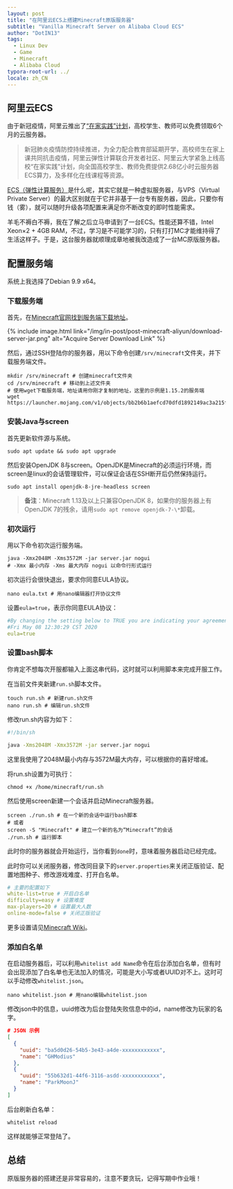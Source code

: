 ```yaml
---
layout: post
title: "在阿里云ECS上搭建Minecraft原版服务器"
subtitle: "Vanilla Minecraft Server on Alibaba Cloud ECS"
author: "DotIN13"
tags:
  - Linux Dev
  - Game
  - Minecraft
  - Alibaba Cloud
typora-root-url: ../
locale: zh_CN
---
```


## 阿里云ECS

由于新冠疫情，阿里云推出了[“在家实践”计划](https://developer.aliyun.com/adc/college/)，高校学生、教师可以免费领取6个月的云服务器。

> 新冠肺炎疫情防控持续推进，为全力配合教育部延期开学，高校师生在家上课共同抗击疫情，阿里云弹性计算联合开发者社区、阿里云大学紧急上线高校“在家实践”计划，向全国高校学生、教师免费提供2.68亿小时云服务器ECS算力，及多样化在线课程等资源。

[ECS（弹性计算服务）](https://www.alibabacloud.com/help/zh/doc-detail/25367.htm)是什么呢，其实它就是一种虚拟服务器，与VPS（Virtual Private Server）的最大区别就在于它并非基于一台专有服务器，因此，只要你有钱（雾），就可以随时升级各项配置来满足你不断改变的即时性能需求。

羊毛不褥白不褥，我在了解之后立马申请到了一台ECS。性能还算不错，Intel Xeon×2 + 4GB RAM，不过，学习是不可能学习的，只有打打MC才能维持得了生活这样子。于是，这台服务器就顺理成章地被我改造成了一台MC原版服务器。

## 配置服务端

系统上我选择了Debian 9.9 x64。

### 下载服务端

首先，在[Minecraft官网找到服务端下载地址](https://www.minecraft.net/zh-hans/download/server/)。

{% include image.html link="/img/in-post/post-minecraft-aliyun/download-server-jar.png" alt="Acquire Server Download Link" %}

然后，通过SSH登陆你的服务器，用以下命令创建`/srv/minecraft`文件夹，并下载服务端文件。

```shell
mkdir /srv/minecraft # 创建minecraft文件夹
cd /srv/minecraft # 移动到上述文件夹
# 使用wget下载服务端，地址请用你刚才复制的地址，这里的示例是1.15.2的服务端
wget https://launcher.mojang.com/v1/objects/bb2b6b1aefcd70dfd1892149ac3a215f6c636b07/server.jar
```

### 安装Java与screen

首先更新软件源与系统。

```shell
sudo apt update && sudo apt upgrade
```

然后安装OpenJDK 8与screen。OpenJDK是Minecraft的必须运行环境，而screen是linux的会话管理软件，可以保证会话在SSH断开后仍然保持运行。

```shell
sudo apt install openjdk-8-jre-headless screen
```

> **备注**：Minecraft 1.13及以上只兼容OpenJDK 8，如果你的服务器上有OpenJDK 7的残余，请用`sudo apt remove openjdk-7-\*`卸载。

### 初次运行

用以下命令初次运行服务端。

```shell
java -Xmx2048M -Xms3572M -jar server.jar nogui
# -Xmx 最小内存 -Xms 最大内存 nogui 以命令行形式运行
```

初次运行会很快退出，要求你同意EULA协议。

```shell
nano eula.txt # 用nano编辑器打开协议文件
```

设置`eula=true`，表示你同意EULA协议：

```yaml
#By changing the setting below to TRUE you are indicating your agreement to our EULA (https://account.mojang.com/documents/minecraft_eula).
#Fri May 08 12:30:29 CST 2020
eula=true
```

### 设置bash脚本

你肯定不想每次开服都输入上面这串代码，这时就可以利用脚本来完成开服工作。

在当前文件夹新建`run.sh`脚本文件。

```shell
touch run.sh # 新建run.sh文件
nano run.sh # 编辑run.sh文件
```

修改run.sh内容为如下：

```bash
#!/bin/sh

java -Xms2048M -Xmx3572M -jar server.jar nogui
```

这里我使用了2048M最小内存与3572M最大内存，可以根据你的喜好增减。

将run.sh设置为可执行：

```shell
chmod +x /home/minecraft/run.sh
```

然后使用screen新建一个会话并启动Minecraft服务器。

```shell
screen ./run.sh # 在一个新的会话中运行bash脚本
# 或者
screen -S "Minecraft" # 建立一个新的名为“Minecraft”的会话
./run.sh # 运行脚本
```

此时你的服务器就会开始运行，当你看到`done`时，意味着服务器启动已经完成。

此时你可以关闭服务器，修改同目录下的`server.properties`来关闭正版验证、配置地图种子、修改游戏难度、打开白名单。

```yaml
# 主要的配置如下
white-list=true # 开启白名单
difficulty=easy # 设置难度
max-players=20 # 设置最大人数
online-mode=false # 关闭正版验证
```

更多设置请见[Minecraft Wiki](https://minecraft-zh.gamepedia.com/index.php?title=Server.properties&variant=zh-cn)。

### 添加白名单

在启动服务器后，可以利用`whitelist add Name`命令在后台添加白名单，但有时会出现添加了白名单也无法加入的情况，可能是大小写或者UUID对不上。这时可以手动修改`whitelist.json`。

```shell
nano whitelist.json # 用nano编辑whitelist.json
```

修改json中的信息，uuid修改为后台登陆失败信息中的id，name修改为玩家的名字。

```json
# JSON 示例
[  
  {
    "uuid": "ba5d0d26-54b5-3e43-a4de-xxxxxxxxxxxx",
    "name": "GHModius"
  },
  {
    "uuid": "55b632d1-44f6-3116-asdd-xxxxxxxxxxxx",
    "name": "ParkMoonJ"
  }
]
```

后台刷新白名单：

```shell
whitelist reload
```

这样就能够正常登陆了。

## 总结

原版服务器的搭建还是非常容易的，注意不要贪玩，记得写期中作业哦！